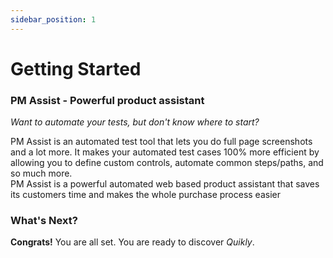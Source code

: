 ```yaml
---
sidebar_position: 1
---
```


# Getting Started

### PM Assist - Powerful product assistant


*Want to automate your tests, but don't know where to start?*

PM Assist is an automated test tool that lets you do full page screenshots and a lot more. It makes your automated test cases 100% more efficient by allowing you to define custom controls, automate common steps/paths, and so much more.                                    
PM Assist is a powerful automated web based product assistant that saves its customers time and makes the whole purchase process easier


### What's Next?

**Congrats!** You are all set. You are ready to discover *Quikly*.

